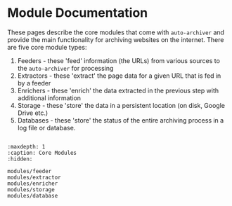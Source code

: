# Module Documentation

These pages describe the core modules that come with `auto-archiver` and provide the main functionality for archiving websites on the internet. There are five core module types:

1. Feeders - these 'feed' information (the URLs) from various sources to the `auto-archiver` for processing
2. Extractors - these 'extract' the page data for a given URL that is fed in by a feeder
3. Enrichers - these 'enrich' the data extracted in the previous step with additional information
4. Storage - these 'store' the data in a persistent location (on disk, Google Drive etc.)
5. Databases - these 'store' the status of the entire archiving process in a log file or database.


```{include} modules/autogen/module_list.md
```


```{toctree}
:maxdepth: 1
:caption: Core Modules
:hidden:

modules/feeder
modules/extractor
modules/enricher
modules/storage
modules/database
```
